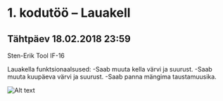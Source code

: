 # 1. kodutöö – Lauakell

## Tähtpäev 18.02.2018 23:59

Sten-Erik Tool IF-16

Lauakella funktsionaalsused:
-Saab muuta kella värvi ja suurust.
-Saab muuta kuupäeva värvi ja suurust.
-Saab panna mängima taustamuusika.

![Alt text](https://i.gyazo.com/cc7645e4f6134b63bbf235a8ae42c713.jpg?raw=true "Title")
